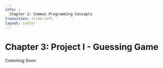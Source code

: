 ```yaml
---
info: |
  Chapter 2: Common Programming Concepts
transition: slide-left
layout: center
---
```


# Chapter 3: Project I - Guessing Game

Comming Soon

<Toc listClass="toc" minDepth="2" maxDepth="3" mode="onlyCurrentTree" columns="3" />
